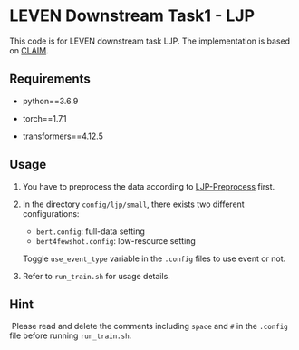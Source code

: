 # LEVEN Downstream Task1 - LJP
This code is for LEVEN downstream task LJP. The implementation is based on [CLAIM](https://github.com/thunlp/CLAIM/tree/ljp).

## Requirements
- python==3.6.9

- torch==1.7.1

- transformers==4.12.5

## Usage
1. You have to preprocess the data according to [LJP-Preprocess](../LJP-Preprocess) first.
   
2. In the directory ``config/ljp/small``, there exists two different configurations:

    - `bert.config`: full-data setting
    - `bert4fewshot.config`: low-resource setting
    
    Toggle `use_event_type` variable in the `.config` files to use event or not.
    
3. Refer to `run_train.sh` for usage details.

## Hint

​	Please read and delete the comments including `space` and `#` in the `.config` file before running `run_train.sh`.